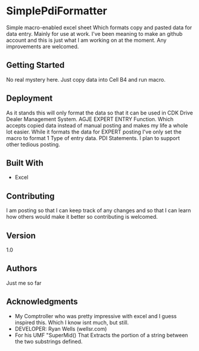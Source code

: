 # SimplePdiFormatter

Simple macro-enabled excel sheet Which formats copy and pasted data for data entry. Mainly for use at work. 
I've been meaning to make an github account and this is just what I am working on at the moment. 
Any improvements are welcomed.

## Getting Started

No real mystery here. Just copy data into Cell B4 and run macro.

## Deployment

As it stands this will only format the data so that it can be used in CDK Drive Dealer Management System. AGJE EXPERT ENTRY Function.
Which accepts copied data instead of manual posting and makes my life a whole lot easier. While it formats the data for EXPERT posting 
I've only set the macro to format 1 Type of entry data. PDI Statements. I plan to support other tedious posting.

## Built With

* Excel

## Contributing
I am posting so that I can keep track of any changes and so that I can learn how others would make it better so contributing is welcomed.

## Version 
1.0

## Authors
Just me so far

## Acknowledgments

* My Comptroller who was pretty impressive with excel and I guess inspired this. Which I know isnt much, but still.
* DEVELOPER: Ryan Wells (wellsr.com)
* For his UMF "SuperMid() That Extracts the portion of a string between the two substrings defined.


